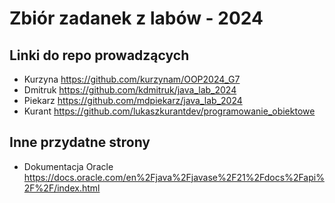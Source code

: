 # Zbiór zadanek z labów - 2024
## Linki do repo prowadzących
- Kurzyna https://github.com/kurzynam/OOP2024_G7
- Dmitruk https://github.com/kdmitruk/java_lab_2024
- Piekarz https://github.com/mdpiekarz/java_lab_2024
- Kurant https://github.com/lukaszkurantdev/programowanie_obiektowe

## Inne przydatne strony
- Dokumentacja Oracle https://docs.oracle.com/en%2Fjava%2Fjavase%2F21%2Fdocs%2Fapi%2F%2F/index.html
